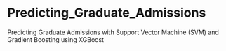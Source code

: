 # Predicting_Graduate_Admissions
Predicting Graduate Admissions with Support Vector Machine (SVM) and Gradient Boosting using XGBoost
